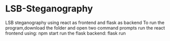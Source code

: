 # LSB-Steganography
LSB steganography using react as frontend and flask as backend 
To run the program,download the folder and open two command prompts
run the react frontend using: npm start
run the flask backend: flask run

